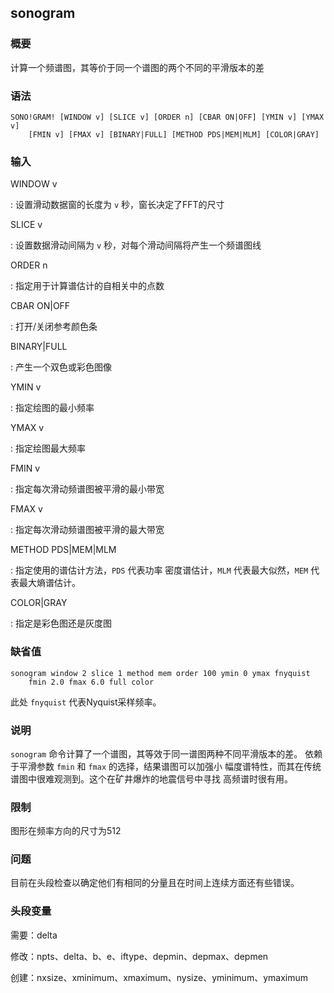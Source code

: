 ## sonogram 

### 概要

计算一个频谱图，其等价于同一个谱图的两个不同的平滑版本的差

### 语法

``` {.bash}
SONO!GRAM! [WINDOW v] [SLICE v] [ORDER n] [CBAR ON|OFF] [YMIN v] [YMAX v]
    [FMIN v] [FMAX v] [BINARY|FULL] [METHOD PDS|MEM|MLM] [COLOR|GRAY]
```

### 输入

WINDOW v

:   设置滑动数据窗的长度为 `v` 秒，窗长决定了FFT的尺寸

SLICE v

:   设置数据滑动间隔为 `v` 秒，对每个滑动间隔将产生一个频谱图线

ORDER n

:   指定用于计算谱估计的自相关中的点数

CBAR ON|OFF

:   打开/关闭参考颜色条

BINARY|FULL

:   产生一个双色或彩色图像

YMIN v

:   指定绘图的最小频率

YMAX v

:   指定绘图最大频率

FMIN v

:   指定每次滑动频谱图被平滑的最小带宽

FMAX v

:   指定每次滑动频谱图被平滑的最大带宽

METHOD PDS|MEM|MLM

:   指定使用的谱估计方法，`PDS` 代表功率 密度谱估计，`MLM`
    代表最大似然，`MEM` 代表最大熵谱估计。

COLOR|GRAY

:   指定是彩色图还是灰度图

### 缺省值

``` {.bash}
sonogram window 2 slice 1 method mem order 100 ymin 0 ymax fnyquist
    fmin 2.0 fmax 6.0 full color
```

此处 `fnyquist` 代表Nyquist采样频率。

### 说明

`sonogram` 命令计算了一个谱图，其等效于同一谱图两种不同平滑版本的差。
依赖于平滑参数 `fmin` 和 `fmax` 的选择，结果谱图可以加强小
幅度谱特性，而其在传统谱图中很难观测到。这个在矿井爆炸的地震信号中寻找
高频谱时很有用。

### 限制

图形在频率方向的尺寸为512

### 问题

目前在头段检查以确定他们有相同的分量且在时间上连续方面还有些错误。

### 头段变量

需要：delta

修改：npts、delta、b、e、iftype、depmin、depmax、depmen

创建：nxsize、xminimum、xmaximum、nysize、yminimum、ymaximum

